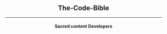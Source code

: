 <h2 align="center"><b>The-Code-Bible</b></h2>
<hr>
<h4 align="center">Sacred content Developers </h4>
